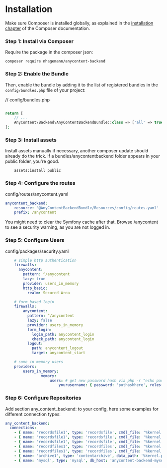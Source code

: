 Installation
============

Make sure Composer is installed globally, as explained in the
[installation chapter](https://getcomposer.org/doc/00-intro.md)
of the Composer documentation.


### Step 1: Install via Composer

Require the package in the composer json:

```console
composer require nhagemann/anycontent-backend
```


### Step 2: Enable the Bundle

Then, enable the bundle by adding it to the list of registered bundles
in the `config/bundles.php` file of your project:

// config/bundles.php

```php

return [
    // ...
    AnyContent\Backend\AnyContentBackendBundle::class => ['all' => true],
];
```
### Step 3: Install assets

Install assets manually if necessary, another composer update should already do the trick. If a bundles/anycontentbackend folder appears in your public folder, you're good.

```console
    assets:install public
```


### Step 4: Configure the routes

config/routes/anycontent.yaml

```yaml
anycontent_backend:
    resource: '@AnyContentBackendBundle/Resources/config/routes.yaml'
    prefix: /anycontent
```

You might need to clear the Symfony cache after that. Browse /anycontent to see a security warning, as you are not logged in.

### Step 5: Configure Users

config/packages/security.yaml

```yaml
    # simple http authentication
    firewalls:
      anycontent:
        pattern: ^/anycontent
        lazy: true
        provider: users_in_memory
        http_basic:
          realm: Secured Area
```

```yaml
    # form based login
    firewalls:
        anycontent:
          pattern: ^/anycontent
          lazy: false
          provider: users_in_memory
          form_login:
            login_path: anycontent_login
            check_path: anycontent_login
          logout:
            path: anycontent_logout
            target: anycontent_start
```

```yaml
    # some in memory users
    providers:
        users_in_memory:
                memory:
                    users: # get new password hash via php -r "echo password_hash('****', PASSWORD_BCRYPT, ['cost' => 13]) . PHP_EOL;"
                        yourusername: { password: 'puthashhere', roles: [ 'ROLE_ANYCONTENT' ] }

```

### Step 6: Configure Repositories

Add section any_content_backend: to your config, here some examples for different connection types:

```yaml
any_content_backend:
  connections:
    - { name: 'recordsfile1', type: 'recordsfile', cmdl_file: '%kernel.project_dir%/../_repositories/recordsfile1/test1.cmdl', content_file: '%kernel.project_dir%/../_repositories/recordsfile1/test1.json', files_path: '%kernel.project_dir%/../_repositories/_files' }
    - { name: 'recordsfile1', type: 'recordsfile', cmdl_file: '%kernel.project_dir%/../_repositories/recordsfile1/test2.cmdl', content_file: '%kernel.project_dir%/../_repositories/recordsfile1/test2.json'}
    - { name: 'recordsfile1', type: 'recordsfile', cmdl_file: '%kernel.project_dir%/../_repositories/recordsfile1/config/test.cmdl', config_file: '%kernel.project_dir%/../_repositories/recordsfile1/config/test.json'}
    - { name: 'recordfiles1', type: 'recordfiles', cmdl_file: '%kernel.project_dir%/../_repositories/recordfiles1/test.cmdl', content_path: '%kernel.project_dir%/../_repositories/recordfiles1', files_path: '%kernel.project_dir%/../_repositories/_files' }
    - { name: 'recordfiles1', type: 'recordfiles', cmdl_file: '%kernel.project_dir%/../_repositories/recordfiles1/config/test.cmdl', config_file: '%kernel.project_dir%/../_repositories/recordfiles1/config/test.json', files_path: '%kernel.project_dir%/../_repositories/_files' }
    - { name: 'archive1', type: 'contentarchive', data_path: '%kernel.project_dir%/../_repositories/archive1', files_path: '%kernel.project_dir%/../_repositories/_files' }
    - { name: 'mysql', type: 'mysql', db_host: 'anycontent-backend-mysql', db_name: 'anycontent', db_user: 'user', db_password: 'password', cmdl_path: '%kernel.project_dir%/../_repositories/mysql', files_path: '%kernel.project_dir%/../_repositories/_files'}
  ```
